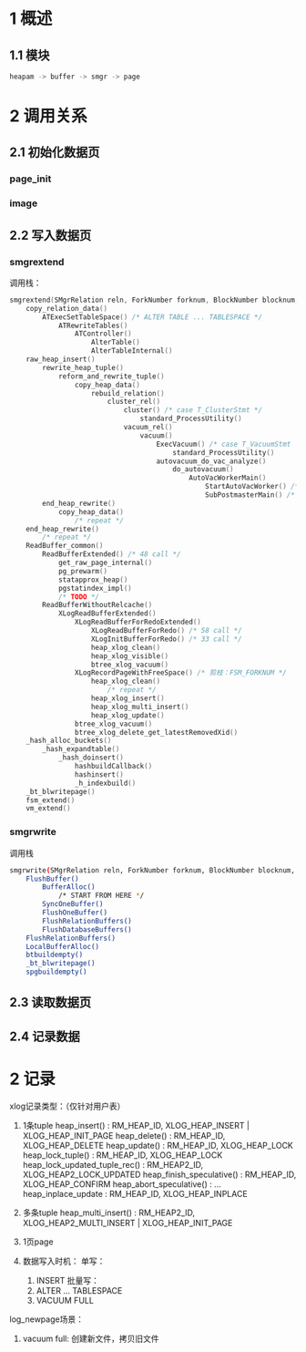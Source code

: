 # 1 概述
## 1.1 模块
```bash
heapam -> buffer -> smgr -> page
```

# 2 调用关系
## 2.1 初始化数据页
### page_init
### image
## 2.2  写入数据页
### smgrextend
调用栈：
```c
smgrextend(SMgrRelation reln, ForkNumber forknum, BlockNumber blocknum, char *buffer)
    copy_relation_data()
        ATExecSetTableSpace() /* ALTER TABLE ... TABLESPACE */
            ATRewriteTables()
                ATController()
                    AlterTable()
                    AlterTableInternal()
    raw_heap_insert()
        rewrite_heap_tuple()
            reform_and_rewrite_tuple()
                copy_heap_data()
                    rebuild_relation()
                        cluster_rel()
                            cluster() /* case T_ClusterStmt */
                                standard_ProcessUtility()
                            vacuum_rel()
                                vacuum()
                                    ExecVacuum() /* case T_VacuumStmt  */
                                        standard_ProcessUtility()
                                    autovacuum_do_vac_analyze()
                                        do_autovacuum()
                                            AutoVacWorkerMain()
                                                StartAutoVacWorker() /* TODO */
                                                SubPostmasterMain() /* --forkavworker */
        end_heap_rewrite()
            copy_heap_data()
                /* repeat */
    end_heap_rewrite()
        /* repeat */
    ReadBuffer_common()
        ReadBufferExtended() /* 48 call */
            get_raw_page_internal()
            pg_prewarm()
            statapprox_heap()
            pgstatindex_impl()
            /* TODO */
        ReadBufferWithoutRelcache()
            XLogReadBufferExtended()
                XLogReadBufferForRedoExtended()
                    XLogReadBufferForRedo() /* 58 call */
                    XLogInitBufferForRedo() /* 33 call */
                    heap_xlog_clean()
                    heap_xlog_visible()
                    btree_xlog_vacuum()
                XLogRecordPageWithFreeSpace() /* 剪枝：FSM_FORKNUM */
                    heap_xlog_clean()
                        /* repeat */
                    heap_xlog_insert()
                    heap_xlog_multi_insert()
                    heap_xlog_update()
                btree_xlog_vacuum()
                btree_xlog_delete_get_latestRemovedXid()
    _hash_alloc_buckets()
        _hash_expandtable()
            _hash_doinsert()
                hashbuildCallback()
                hashinsert()
                _h_indexbuild()
    _bt_blwritepage()
    fsm_extend()
    vm_extend()
```
### smgrwrite
调用栈
```bash
smgrwrite(SMgrRelation reln, ForkNumber forknum, BlockNumber blocknum, char *buffer)
    FlushBuffer()
        BufferAlloc()
            /* START FROM HERE */
        SyncOneBuffer()
        FlushOneBuffer()
        FlushRelationBuffers()
        FlushDatabaseBuffers()
    FlushRelationBuffers()
    LocalBufferAlloc()
    btbuildempty()
    _bt_blwritepage()
    spgbuildempty()
```
## 2.3 读取数据页
## 2.4 记录数据

# 2 记录
xlog记录类型：（仅针对用户表）
1. 1条tuple
    heap_insert() : RM_HEAP_ID, XLOG_HEAP_INSERT | XLOG_HEAP_INIT_PAGE 
    heap_delete() : RM_HEAP_ID, XLOG_HEAP_DELETE
    heap_update() : RM_HEAP_ID, XLOG_HEAP_LOCK
    heap_lock_tuple() : RM_HEAP_ID, XLOG_HEAP_LOCK
    heap_lock_updated_tuple_rec() : RM_HEAP2_ID, XLOG_HEAP2_LOCK_UPDATED
    heap_finish_speculative() : RM_HEAP_ID, XLOG_HEAP_CONFIRM
    heap_abort_speculative() : ...
    heap_inplace_update : RM_HEAP_ID, XLOG_HEAP_INPLACE

2. 多条tuple
    heap_multi_insert() : RM_HEAP2_ID, XLOG_HEAP2_MULTI_INSERT | XLOG_HEAP_INIT_PAGE

3. 1页page

1. 数据写入时机：
    单写：
    1. INSERT
    批量写：
    2. ALTER ... TABLESPACE
    3. VACUUM FULL

log_newpage场景：
1. vacuum full: 创建新文件，拷贝旧文件